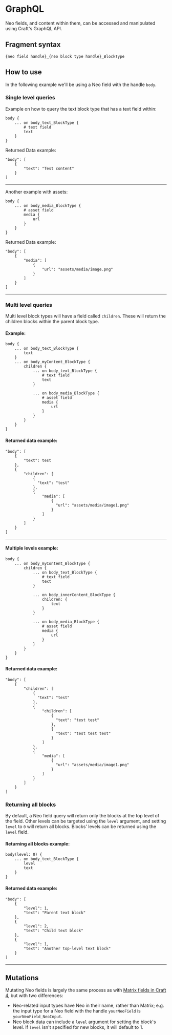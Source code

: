 # GraphQL

Neo fields, and content within them, can be accessed and manipulated using Craft's GraphQL API.

## Fragment syntax
`{neo field handle}_{neo block type handle}_BlockType`

## How to use

In the following example we'll be using a Neo field with the handle `body`.

### Single level queries

Example on how to query the text block type that has a text field within:
```
body {
    ... on body_text_BlockType {
        # text field
        text
    } 
}
```

Returned Data example:
```
"body": [
    {
        "text": "Test content"
    }
]
```

---

Another example with assets:
```
body {
    ... on body_media_BlockType {
        # asset field
        media {
            url
        }
    } 
}
```

Returned Data example:
```
"body": [
    {
        "media": [
            {
                "url": "assets/media/image.png"
            }
        ]
    }
]
```

------

### Multi level queries

Multi level block types will have a field called `children`. These will return the children blocks within the parent block type.

#### Example:
```
body {
    ... on body_text_BlockType {
        text
    }
    ... on body_myContent_BlockType {
        children {
            ... on body_text_BlockType {
                # text field
                text
            }

            ... on body_media_BlockType {
                # asset field
                media {
                    url
                }
            }
        }
    }
}
```

#### Returned data example:

```
"body": [
    {
        "text": test
    },
    {
        "children": [
            {
              "text": "test"
            },
            {
                "media": [
                    {
                      "url": "assets/media/image1.png"
                    }
                ]
            }
        ]
    }
]
```

---

#### Multiple levels example:
```
body {
    ... on body_myContent_BlockType {
        children {
            ... on body_text_BlockType {
                # text field
                text
            }

            ... on body_innerContent_BlockType {
                children: {
                    text
                }
            }

            ... on body_media_BlockType {
                # asset field
                media {
                    url
                }
            }
        }
    }
}
```

#### Returned data example:

```
"body": [
    {
        "children": [
            {
              "text": "test"
            },
            {
                "children": [
                    {
                      "text": "test test"
                    },
                    {
                      "text": "test test test"
                    }
                ]
            },
            {
                "media": [
                    {
                      "url": "assets/media/image1.png"
                    }
                ]
            }
        ]
    }
]
```

### Returning all blocks

By default, a Neo field query will return only the blocks at the top level of the field. Other levels can be targeted using the `level` argument, and setting `level` to `0` will return all blocks. Blocks' levels can be returned using the `level` field.

#### Returning all blocks example:

```
body(level: 0) {
    ... on body_text_BlockType {
        level
        text
    }
}
```

#### Returned data example:

```
"body": [
    {
        "level": 1,
        "text": "Parent text block"
    },
    {
        "level": 2,
        "text": "Child text block"
    },
    {
        "level": 1,
        "text": "Another top-level text block"
    }
]
```

----

## Mutations

Mutating Neo fields is largely the same process as with [Matrix fields in Craft 4](https://craftcms.com/docs/4.x/graphql.html#matrix-fields-in-mutations), but with two differences:

- Neo-related input types have Neo in their name, rather than Matrix; e.g. the input type for a Neo field with the handle `yourNeoField` is `yourNeoField_NeoInput`.
- Neo block data can include a `level` argument for setting the block's level. If `level` isn't specified for new blocks, it will default to 1.
